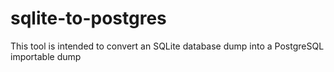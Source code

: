 # sqlite-to-postgres
This tool is intended to convert an SQLite database dump into a PostgreSQL importable dump
